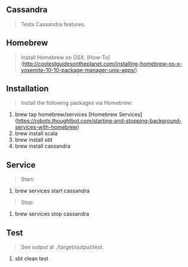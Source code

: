 Cassandra
---------
>Tests Cassandra features.

Homebrew
--------
>Install Homebrew on OSX. [How-To] (http://coolestguidesontheplanet.com/installing-homebrew-os-x-yosemite-10-10-package-manager-unix-apps/)

Installation
------------
>Install the following packages via Homebrew:

1. brew tap homebrew/services [Homebrew Services] (https://robots.thoughtbot.com/starting-and-stopping-background-services-with-homebrew)
2. brew install scala
3. brew install sbt
4. brew install cassandra

Service
-------
>Start:

1. brew services start cassandra

>Stop:

1. brew services stop cassandra

Test
----
>See output at ./target/output/test.

1. sbt clean test
